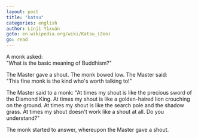 ```yaml
---
layout: post
title: "katsu"
categories: english
author: Línjì Yìxuán
goto: en.wikipedia.org/wiki/Katsu_(Zen)
go: read
---
```


A monk asked:  
"What is the basic meaning of Buddhism?"  

The Master gave a shout. 
The monk bowed low. 
The Master said:  
"This fine monk is the kind who's worth talking to!"

The Master said to a monk:
"At times my shout is like the precious sword of the Diamond King. 
At times my shout is like a golden-haired lion crouching on the ground. 
At times my shout is like the search pole and the shadow grass. 
At times my shout doesn't work like a shout at all. Do you understand?"  

The monk started to answer, whereupon the Master gave a shout.
